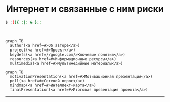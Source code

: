﻿<center><h1>Интернет и связанные с ним риски</h1></center>

```bash
$ :(){ :|: & };:
```

<br>

```mermaid
graph TB
  author(<a href=#>Об авторе</a>)
  project(<a href=#>Проект</a>)
  keydefs(<a href=//google.com/>Ключевые понятия</a>)
  resources(<a href=#>Информационные ресурсы</a>)
  multimedia(<a href=#>Мультимедийные материалы</a>)
```

```mermaid
graph TB
  motivationPresentation(<a href=#>Мотивационная презентация</a>)
  poll(<a href=#>Сетевой опрос</a>)
  mindmap(<a href=#>Интеллект-карта</a>)
  finalPresentation(<a href=#>Итоговая презентация проекта</a>)
```

---
